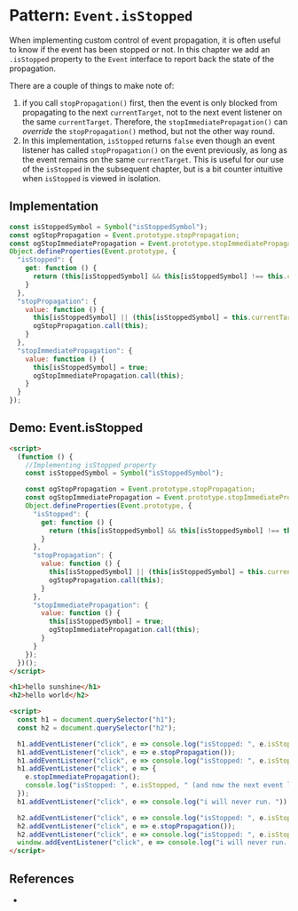# Pattern: `Event.isStopped`

When implementing custom control of event propagation, it is often useful to know if the event has been stopped or not. In this chapter we add an `.isStopped` property to the `Event` interface to report back the state of the propagation.

There are a couple of things to make note of:
1. if you call `stopPropagation()` first, then the event is only blocked from propagating to the next `currentTarget`, not to the next event listener on the same `currentTarget`. Therefore, the `stopImmediatePropagation()` can *override* the `stopPropagation()` method, but not the other way round.
2. In this implementation, `isStopped` returns `false` even though an event listener has called `stopPropagation()` on the event previously, as long as the event remains on the same `currentTarget`. This is useful for our use of the `isStopped` in the subsequent chapter, but is a bit counter intuitive when `isStopped` is viewed in isolation.

## Implementation

```javascript
const isStoppedSymbol = Symbol("isStoppedSymbol");
const ogStopPropagation = Event.prototype.stopPropagation;
const ogStopImmediatePropagation = Event.prototype.stopImmediatePropagation;
Object.defineProperties(Event.prototype, {
  "isStopped": {
    get: function () {
      return (this[isStoppedSymbol] && this[isStoppedSymbol] !== this.currentTarget) || false;
    }
  },
  "stopPropagation": {
    value: function () {
      this[isStoppedSymbol] || (this[isStoppedSymbol] = this.currentTarget);
      ogStopPropagation.call(this);
    }
  },
  "stopImmediatePropagation": {
    value: function () {
      this[isStoppedSymbol] = true;
      ogStopImmediatePropagation.call(this);
    }
  }
});
```

## Demo: Event.isStopped

```html
<script>
  (function () {
    //Implementing isStopped property
    const isStoppedSymbol = Symbol("isStoppedSymbol");

    const ogStopPropagation = Event.prototype.stopPropagation;
    const ogStopImmediatePropagation = Event.prototype.stopImmediatePropagation;
    Object.defineProperties(Event.prototype, {
      "isStopped": {
        get: function () {
          return (this[isStoppedSymbol] && this[isStoppedSymbol] !== this.currentTarget) || false;
        }
      },
      "stopPropagation": {
        value: function () {
          this[isStoppedSymbol] || (this[isStoppedSymbol] = this.currentTarget);
          ogStopPropagation.call(this);
        }
      },
      "stopImmediatePropagation": {
        value: function () {
          this[isStoppedSymbol] = true;
          ogStopImmediatePropagation.call(this);
        }
      }
    });
  })();
</script>

<h1>hello sunshine</h1>
<h2>hello world</h2>

<script>
  const h1 = document.querySelector("h1");
  const h2 = document.querySelector("h2");

  h1.addEventListener("click", e => console.log("isStopped: ", e.isStopped, " (obvious answer to this question)"));
  h1.addEventListener("click", e => e.stopPropagation());
  h1.addEventListener("click", e => console.log("isStopped: ", e.isStopped, " (obvious answer to this question)"));
  h1.addEventListener("click", e => {
    e.stopImmediatePropagation();
    console.log("isStopped: ", e.isStopped, " (and now the next event listener will not run).");
  });
  h1.addEventListener("click", e => console.log("i will never run. "));

  h2.addEventListener("click", e => console.log("isStopped: ", e.isStopped));
  h2.addEventListener("click", e => e.stopPropagation());
  h2.addEventListener("click", e => console.log("isStopped: ", e.isStopped));
  window.addEventListener("click", e => console.log("i will never run. "));
</script>
```

## References

 * 
